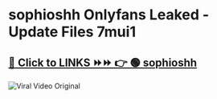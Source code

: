 
 # sophioshh Onlyfans Leaked - Update Files 7mui1

## <h2><a href="https://clipsfans.com/sophioshh&ref=git">🔗 Click to LINKS ⏩⏩ 👉 🟢 sophioshh </a></h2>

<a href="https://clipsfans.com/sophioshh&ref=git" rel="nofollow" data-target="animated-image.originalLink"><img src="https://i.ibb.co.com/xMMVF88/686577567.gif" alt="Viral Video Original" style="max-width: 100%; display: inline-block;" data-target="animated-image.originalImage"></a>

